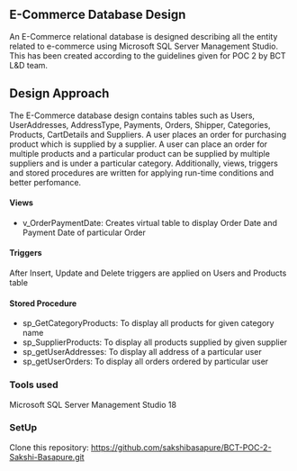 ## E-Commerce Database Design
An E-Commerce relational database is designed describing all the entity related to e-commerce using Microsoft SQL Server Management Studio. This has been created according to the guidelines given for POC 2 by BCT L&D team.

## Design Approach
The E-Commerce database design contains tables such as Users, UserAddresses, AddressType, Payments, Orders, Shipper, Categories, Products, CartDetails and Suppliers. A user places an order for purchasing product which is supplied by a supplier. A user can place an order for multiple products and a particular product can be supplied by multiple suppliers and is under a particular category. Additionally, views, triggers and stored procedures are written for applying run-time conditions and better perfomance.

#### Views
* v_OrderPaymentDate: Creates virtual table to display Order Date and Payment Date of particular Order

#### Triggers
After Insert, Update and Delete triggers are applied on Users and Products table

#### Stored Procedure
* sp_GetCategoryProducts: To display all products for given category name
* sp_SupplierProducts: To display all products supplied by given supplier
* sp_getUserAddresses: To display all address of a particular user
* sp_getUserOrders: To display all orders ordered by particular user


### Tools used
 Microsoft SQL Server Management Studio 18
 
 ### SetUp
 Clone this repository: https://github.com/sakshibasapure/BCT-POC-2-Sakshi-Basapure.git

